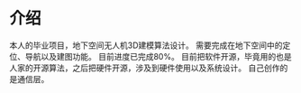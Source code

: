 # 介绍
本人的毕业项目，地下空间无人机3D建模算法设计。
需要完成在地下空间中的定位、导航以及建图功能。
目前进度已完成80%。
目前把软件开源，毕竟用的也是人家的开源算法，之后把硬件开源，涉及到硬件使用以及系统设计。
自己创作的是通信层。